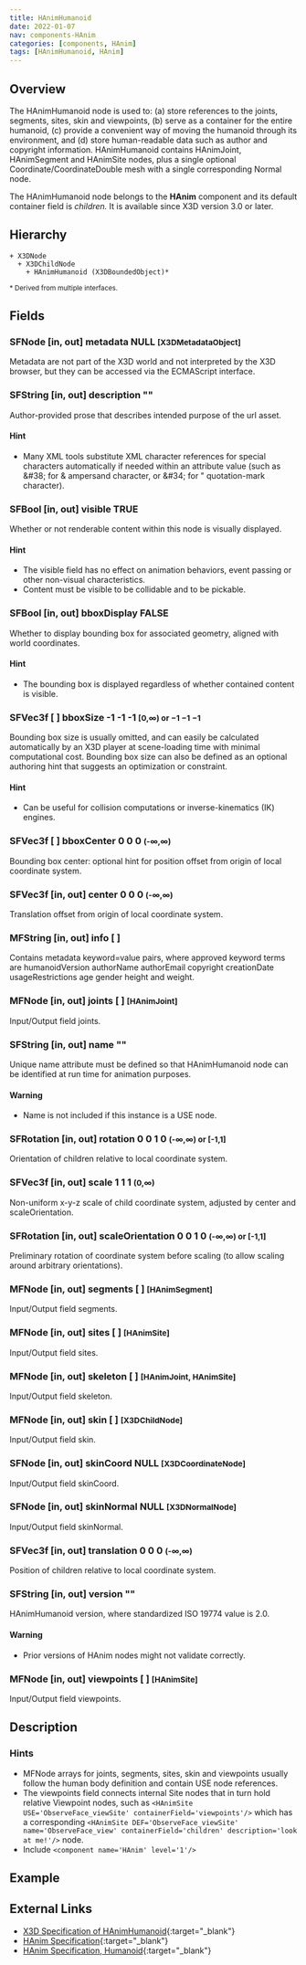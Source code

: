 ```yaml
---
title: HAnimHumanoid
date: 2022-01-07
nav: components-HAnim
categories: [components, HAnim]
tags: [HAnimHumanoid, HAnim]
---
```

<style>
.post h3 {
  word-spacing: 0.2em;
}
</style>

## Overview

The HAnimHumanoid node is used to: (a) store references to the joints, segments, sites, skin and viewpoints, (b) serve as a container for the entire humanoid, (c) provide a convenient way of moving the humanoid through its environment, and (d) store human-readable data such as author and copyright information. HAnimHumanoid contains HAnimJoint, HAnimSegment and HAnimSite nodes, plus a single optional Coordinate/CoordinateDouble mesh with a single corresponding Normal node.

The HAnimHumanoid node belongs to the **HAnim** component and its default container field is *children.* It is available since X3D version 3.0 or later.

## Hierarchy

```
+ X3DNode
  + X3DChildNode
    + HAnimHumanoid (X3DBoundedObject)*
```

<small>\* Derived from multiple interfaces.</small>

## Fields

### SFNode [in, out] **metadata** NULL <small>[X3DMetadataObject]</small>

Metadata are not part of the X3D world and not interpreted by the X3D browser, but they can be accessed via the ECMAScript interface.

### SFString [in, out] **description** ""

Author-provided prose that describes intended purpose of the url asset.

#### Hint

- Many XML tools substitute XML character references for special characters automatically if needed within an attribute value (such as &amp;#38; for & ampersand character, or &amp;#34; for " quotation-mark character).

### SFBool [in, out] **visible** TRUE

Whether or not renderable content within this node is visually displayed.

#### Hint

- The visible field has no effect on animation behaviors, event passing or other non-visual characteristics.
- Content must be visible to be collidable and to be pickable.

### SFBool [in, out] **bboxDisplay** FALSE

Whether to display bounding box for associated geometry, aligned with world coordinates.

#### Hint

- The bounding box is displayed regardless of whether contained content is visible.

### SFVec3f [ ] **bboxSize** -1 -1 -1 <small>[0,∞) or −1 −1 −1</small>

Bounding box size is usually omitted, and can easily be calculated automatically by an X3D player at scene-loading time with minimal computational cost. Bounding box size can also be defined as an optional authoring hint that suggests an optimization or constraint.

#### Hint

- Can be useful for collision computations or inverse-kinematics (IK) engines.

### SFVec3f [ ] **bboxCenter** 0 0 0 <small>(-∞,∞)</small>

Bounding box center: optional hint for position offset from origin of local coordinate system.

### SFVec3f [in, out] **center** 0 0 0 <small>(-∞,∞)</small>

Translation offset from origin of local coordinate system.

### MFString [in, out] **info** [ ]

Contains metadata keyword=value pairs, where approved keyword terms are humanoidVersion authorName authorEmail copyright creationDate usageRestrictions age gender height and weight.

### MFNode [in, out] **joints** [ ] <small>[HAnimJoint]</small>

Input/Output field joints.

### SFString [in, out] **name** ""

Unique name attribute must be defined so that HAnimHumanoid node can be identified at run time for animation purposes.

#### Warning

- Name is not included if this instance is a USE node.

### SFRotation [in, out] **rotation** 0 0 1 0 <small>(-∞,∞) or [-1,1]</small>

Orientation of children relative to local coordinate system.

### SFVec3f [in, out] **scale** 1 1 1 <small>(0,∞)</small>

Non-uniform x-y-z scale of child coordinate system, adjusted by center and scaleOrientation.

### SFRotation [in, out] **scaleOrientation** 0 0 1 0 <small>(-∞,∞) or [-1,1]</small>

Preliminary rotation of coordinate system before scaling (to allow scaling around arbitrary orientations).

### MFNode [in, out] **segments** [ ] <small>[HAnimSegment]</small>

Input/Output field segments.

### MFNode [in, out] **sites** [ ] <small>[HAnimSite]</small>

Input/Output field sites.

### MFNode [in, out] **skeleton** [ ] <small>[HAnimJoint, HAnimSite]</small>

Input/Output field skeleton.

### MFNode [in, out] **skin** [ ] <small>[X3DChildNode]</small>

Input/Output field skin.

### SFNode [in, out] **skinCoord** NULL <small>[X3DCoordinateNode]</small>

Input/Output field skinCoord.

### SFNode [in, out] **skinNormal** NULL <small>[X3DNormalNode]</small>

Input/Output field skinNormal.

### SFVec3f [in, out] **translation** 0 0 0 <small>(-∞,∞)</small>

Position of children relative to local coordinate system.

### SFString [in, out] **version** ""

HAnimHumanoid version, where standardized ISO 19774 value is 2.0.

#### Warning

- Prior versions of HAnim nodes might not validate correctly.

### MFNode [in, out] **viewpoints** [ ] <small>[HAnimSite]</small>

Input/Output field viewpoints.

## Description

### Hints

- MFNode arrays for joints, segments, sites, skin and viewpoints usually follow the human body definition and contain USE node references.
- The viewpoints field connects internal Site nodes that in turn hold relative Viewpoint nodes, such as `<HAnimSite USE='ObserveFace_viewSite' containerField='viewpoints'/>` which has a corresponding `<HAnimSite DEF='ObserveFace_viewSite' name='ObserveFace_view' containerField='children' description='look at me!'/>` node.
- Include `<component name='HAnim' level='1'/>`

## Example

<x3d-canvas src="https://create3000.github.io/media/examples/HAnim/HAnimHumanoid/HAnimHumanoid.x3d" update="auto"></x3d-canvas>

## External Links

- [X3D Specification of HAnimHumanoid](https://www.web3d.org/documents/specifications/19775-1/V4.0/Part01/components/hanim.html#HAnimHumanoid){:target="_blank"}
- [HAnim Specification](https://www.web3d.org/documents/specifications/19774-1/V2.0/HAnim/HAnimArchitecture.html){:target="_blank"}
- [HAnim Specification, Humanoid](https://www.web3d.org/documents/specifications/19774-1/V2.0/HAnim/ObjectInterfaces.html#Humanoid){:target="_blank"}
